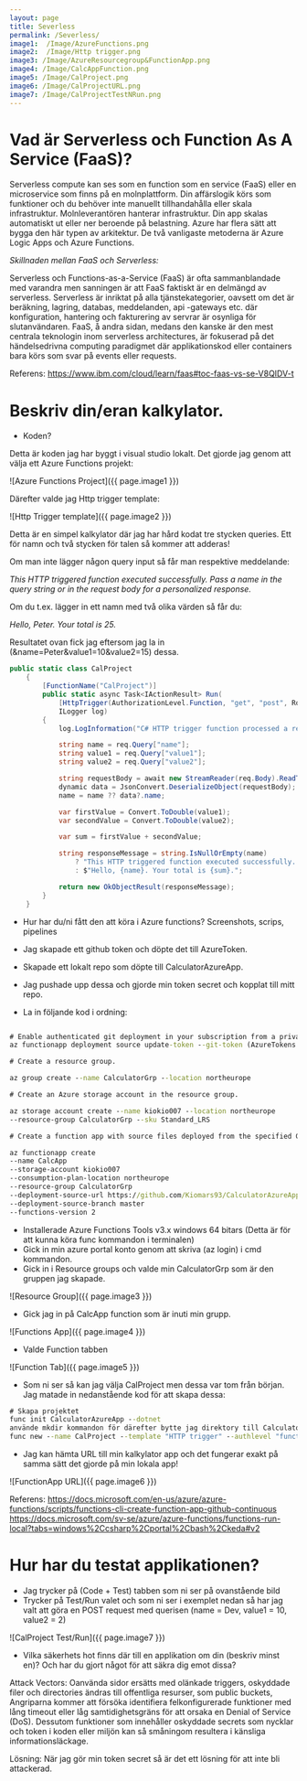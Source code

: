 ```yaml
---
layout: page
title: Severless
permalink: /Severless/
image1:  /Image/AzureFunctions.png
image2:  /Image/Http trigger.png
image3: /Image/AzureResourcegroup&FunctionApp.png
image4: /Image/CalcAppFunction.png
image5: /Image/CalProject.png
image6: /Image/CalProjectURL.png
image7: /Image/CalProjectTestNRun.png
---
```


# Vad är Serverless och Function As A Service (FaaS)?


Serverless compute kan ses som en function som en service (FaaS) eller en microservice som finns på en molnplattform. Din affärslogik körs som funktioner och du behöver inte manuellt tillhandahålla eller skala infrastruktur. Molnleverantören hanterar infrastruktur. Din app skalas automatiskt ut eller ner beroende på belastning. Azure har flera sätt att bygga den här typen av arkitektur. De två vanligaste metoderna är Azure Logic Apps och Azure Functions.

*Skillnaden mellan FaaS och Serverless:*

Serverless och Functions-as-a-Service (FaaS) är ofta sammanblandade med varandra men sanningen är att FaaS faktiskt är en delmängd av serverless. Serverless är inriktat på alla tjänstekategorier, oavsett om det är beräkning, lagring, databas, meddelanden, api -gateways etc. där konfiguration, hantering och fakturering av servrar är osynliga för slutanvändaren. FaaS, å andra sidan, medans den kanske är den mest centrala teknologin inom serverless architectures, är fokuserad på det händelsedrivna computing paradigmet där applikationskod eller containers bara körs som svar på events eller requests.


Referens:
https://www.ibm.com/cloud/learn/faas#toc-faas-vs-se-V8QIDV-t

# Beskriv din/eran kalkylator.
- Koden?

Detta är koden jag har byggt i visual studio lokalt.
Det gjorde jag genom att välja ett Azure Functions projekt:

![Azure Functions Project]({{ page.image1 }})

Därefter valde jag Http trigger template:

![Http Trigger template]({{ page.image2 }})

Detta är en simpel kalkylator där jag har hård kodat tre stycken queries. Ett för namn och två stycken för talen så kommer att adderas!

Om man inte lägger någon query input så får man respektive meddelande:

*This HTTP triggered function executed successfully. Pass a name in the query string or in the request body for a personalized response.*

Om du t.ex. lägger in ett namn med två olika värden så får du:

*Hello, Peter. Your total is 25.*

Resultatet ovan fick jag eftersom jag la in (&name=Peter&value1=10&value2=15) dessa.

``` csharp
public static class CalProject
    {
        [FunctionName("CalProject")]
        public static async Task<IActionResult> Run(
            [HttpTrigger(AuthorizationLevel.Function, "get", "post", Route = null)] HttpRequest req,
            ILogger log)
        {
            log.LogInformation("C# HTTP trigger function processed a request.");

            string name = req.Query["name"];
            string value1 = req.Query["value1"];
            string value2 = req.Query["value2"];

            string requestBody = await new StreamReader(req.Body).ReadToEndAsync();
            dynamic data = JsonConvert.DeserializeObject(requestBody);
            name = name ?? data?.name;

            var firstValue = Convert.ToDouble(value1);
            var secondValue = Convert.ToDouble(value2);

            var sum = firstValue + secondValue;

            string responseMessage = string.IsNullOrEmpty(name)
                ? "This HTTP triggered function executed successfully. Pass a name in the query string or in the request body for a personalized response."
                : $"Hello, {name}. Your total is {sum}.";

            return new OkObjectResult(responseMessage);
        }
    }
```


- Hur har du/ni fått den att köra i Azure functions? Screenshots, scrips, pipelines

- Jag skapade ett github token och döpte det till AzureToken. 
- Skapade ett lokalt repo som döpte till CalculatorAzureApp. 
- Jag pushade upp dessa och gjorde min token secret och kopplat till mitt repo.
- La in följande kod i ordning:

``` cmd

# Enable authenticated git deployment in your subscription from a private repo.
az functionapp deployment source update-token --git-token (AzureTokens värde)

# Create a resource group.

az group create --name CalculatorGrp --location northeurope

# Create an Azure storage account in the resource group.

az storage account create --name kiokio007 --location northeurope 
--resource-group CalculatorGrp --sku Standard_LRS

# Create a function app with source files deployed from the specified GitHub repo.

az functionapp create 
--name CalcApp 
--storage-account kiokio007 
--consumption-plan-location northeurope 
--resource-group CalculatorGrp 
--deployment-source-url https://github.com/Kiomars93/CalculatorAzureApp.git 
--deployment-source-branch master 
--functions-version 2
```
- Installerade Azure Functions Tools v3.x windows 64 bitars (Detta är för att kunna köra func kommandon i terminalen)
- Gick in min azure portal konto genom att skriva (az login) i cmd kommandon.
- Gick in i Resource groups och valde min CalculatorGrp som är den gruppen jag skapade.

![Resource Group]({{ page.image3 }})

- Gick jag in på CalcApp function som är inuti min grupp.

![Functions App]({{ page.image4 }})

- Valde Function tabben

![Function Tab]({{ page.image5 }})

- Som ni ser så kan jag välja CalProject men dessa var tom från början. Jag matade in nedanstående kod för att skapa dessa:

``` cmd
# Skapa projektet
func init CalculatorAzureApp --dotnet
använde mkdir kommandon för därefter bytte jag direktory till CalculatorAzureApp
func new --name CalProject --template "HTTP trigger" --authlevel "function"
```

- Jag kan hämta URL till min kalkylator app och det fungerar exakt på samma sätt det gjorde
på min lokala app!

![FunctionApp URL]({{ page.image6 }})

Referens:
https://docs.microsoft.com/en-us/azure/azure-functions/scripts/functions-cli-create-function-app-github-continuous
https://docs.microsoft.com/sv-se/azure/azure-functions/functions-run-local?tabs=windows%2Ccsharp%2Cportal%2Cbash%2Ckeda#v2

# Hur har du testat applikationen?

- Jag trycker på (Code + Test) tabben som ni ser på ovanstående bild
- Trycker på Test/Run valet och som ni ser i exemplet nedan så har jag valt att göra en POST request
med querisen (name = Dev, value1 = 10, value2 = 2)

![CalProject Test/Run]({{ page.image7 }})

- Vilka säkerhets hot finns där till en applikation om din (beskriv minst en)? Och har du gjort något för att säkra dig emot dissa?

Attack Vectors:
Oanvända sidor ersätts med olänkade triggers, oskyddade filer och directories ändras till offentliga resurser,
som public buckets, Angriparna kommer att försöka identifiera felkonfigurerade funktioner med lång timeout eller
låg samtidighetsgräns för att orsaka en Denial of Service (DoS).
Dessutom funktioner som innehåller oskyddade secrets som nycklar och token i koden eller miljön kan så småningom resultera i
känsliga informationsläckage.

Lösning:
När jag gör min token secret så är det ett lösning för att inte bli attackerad.